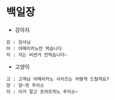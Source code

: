 # 백일장

- 강아지
```
강 : 강사님
아 : 아메리카노만 먹습니다
지 : 지는 비싼거 안먹습니더~
```

- 고양이
```
고 : 고객님 아메리카노 사이즈는 어떻게 드릴까요?
양 : 양~껏 주이소
이 : 이거 말고 프라프치노 주이소~
```
